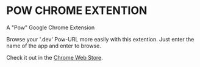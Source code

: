 POW CHROME EXTENTION
====================

A "Pow" Google Chrome Extension

Browse your '.dev' Pow-URL more easily with this extention. Just enter the name of the app and enter to browse.

Check it out in the [Chrome Web Store](https://chrome.google.com/webstore/detail/nngbakgnfjcedomjpedikfjjocgimopo).
